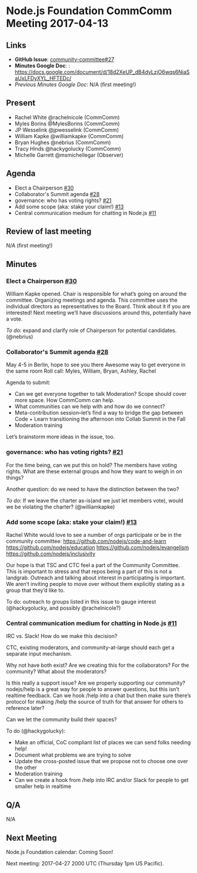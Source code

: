 # Node.js Foundation CommComm Meeting 2017-04-13

## Links

* **GitHub Issue**: [community-committee#27](https://github.com/nodejs/community-committee/issues/27)
* **Minutes Google Doc**: : https://docs.google.com/document/d/18d2XeUP_dB4dyLzjO6wqs6NiaSaUxLFDyXYL_HFTEDc/
* _Previous Minutes Google Doc_: N/A (first meeting!)

## Present
* Rachel White @rachelnicole (CommComm)
* Myles Borins @MylesBorins (CommComm)
* JP Wesselink @jpwesselink (CommComm)
* William Kapke @williamkapke (CommComm)
* Bryan Hughes @nebrius (CommComm)
* Tracy Hinds @hackygolucky (CommComm)
* Michelle Garrett @msmichellegar (Observer)

## Agenda

* Elect a Chairperson [#30](https://github.com/nodejs/community-committee/issues/30)
* Collaborator's Summit agenda [#28](https://github.com/nodejs/community-committee/issues/28)
* governance: who has voting rights? [#21](https://github.com/nodejs/community-committee/issues/21)
* Add some scope (aka: stake your claim!) [#13](https://github.com/nodejs/community-committee/issues/13)
* Central communication medium for chatting in Node.js [#11](https://github.com/nodejs/community-committee/issues/11)

## Review of last meeting

N/A (first meeting!)

## Minutes

### Elect a Chairperson [#30](https://github.com/nodejs/community-committee/issues/30)
William Kapke opened. Chair is responsible for what’s going on around the committee. Organizing meetings and agenda. This committee uses the individual directors as representatives to the Board. Think about it if you are interested! Next meeting we’ll have discussions around this, potentially have a vote.

_To do_: expand and clarify role of Chairperson for potential candidates. (@nebrius)


### Collaborator's Summit agenda [#28](https://github.com/nodejs/community-committee/issues/28)
May 4-5 in Berlin, hope to see you there
Awesome way to get everyone in the same room
Roll call:  Myles, William, Bryan, Ashley, Rachel

Agenda to submit:

- Can we get everyone together to talk Moderation? Scope should cover more space. How CommComm can help.
- What communities can we help with and how do we connect?
- Meta-contribution session–let’s find a way to bridge the gap between Code + Learn transitioning the afternoon into Collab Summit in the Fall
- Moderation training

Let’s brainstorm more ideas in the issue, too.

### governance: who has voting rights? [#21](https://github.com/nodejs/community-committee/issues/21)
For the time being, can we put this on hold? The members have voting rights. What are these external groups and how they want to weigh in on things? 

Another question: do we need to have the distinction between the two? 

_To do_: If we leave the charter as-is(and we just let members vote), would we be violating the charter? (@williamkapke)


### Add some scope (aka: stake your claim!) [#13](https://github.com/nodejs/community-committee/issues/13)
Rachel White would love to see a number of orgs participate or be in the community committee:
https://github.com/nodejs/code-and-learn
https://github.com/nodejs/education
https://github.com/nodejs/evangelism
https://github.com/nodejs/inclusivity

Our hope is that TSC and CTC feel a part of the Community Committee. This is important to stress and that repos being a part of this is not a landgrab. Outreach and talking about interest in participating is important. We aren’t inviting people to move over without them explicitly stating as a group that they’d like to. 

To do: outreach to groups listed in this issue to gauge interest (@hackygolucky, and possibly @rachelnicole?)


### Central communication medium for chatting in Node.js [#11](https://github.com/nodejs/community-committee/issues/11)
IRC vs. Slack!
How do we make this decision?

CTC, existing moderators, and community-at-large should each get a separate input mechanism. 

Why not have both exist? Are we creating this for the collaborators? For the community? What about the moderators? 

Is this really a support issue? Are we properly supporting our community? nodejs/help is a great way for people to answer questions, but this isn’t realtime feedback. Can we hook /help into a chat but then make sure there’s protocol for making /help the source of truth for that answer for others to reference later?

Can we let the community build their spaces? 

To do (@hackygolucky):
- Make an official, CoC compliant list of places we can send folks needing help!
- Document what problems we are trying to solve
- Update the cross-posted issue that we propose not to choose one over the other
- Moderation training
- Can we create a hook from /help into IRC and/or Slack for people to get smaller help in realtime

## Q/A
N/A

## Next Meeting

Node.js Foundation calendar: Coming Soon!

Next meeting: 2017-04-27 2000 UTC (Thursday 1pm US Pacific).
